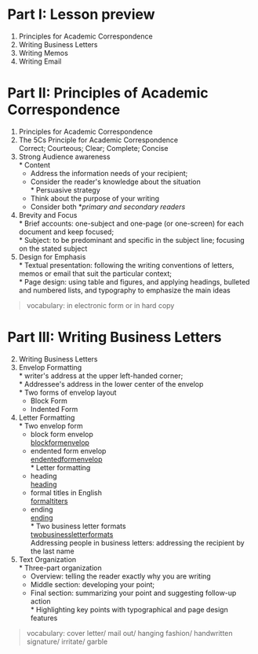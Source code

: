 # Part I: Lesson preview   
1. Principles for Academic Correspondence   
1. Writing Business Letters   
1. Writing Memos   
1. Writing Email   
   
# Part II: Principles of Academic Correspondence    
1. Principles for Academic Correspondence   
  1. The 5Cs Principle for Academic Correspondence   
    Correct; Courteous; Clear; Complete; Concise   
  2. Strong Audience awareness   
    * Content   
      - Address the information needs of your recipient;   
      - Consider the reader's knowledge about the situation   
    * Persuasive strategy   
      - Think about the purpose of your writing   
      - Consider both **primary and secondary readers*   
  3. Brevity and Focus   
    * Brief accounts: one-subject and one-page (or one-screen) for each document and keep focused;   
    * Subject: to be predominant and specific in the subject line; focusing on the stated subject   
  4. Design for Emphasis   
    * Textual presentation: following the writing conventions of letters, memos or email that suit the particular context;   
    * Page design: using table and figures, and applying headings, bulleted and numbered lists, and typography to emphasize the main ideas   
   
> vocabulary: in electronic form or in hard copy   
   
# Part III: Writing Business Letters   
2. Writing Business Letters   
  1. Envelop Formatting   
    * writer's address at the upper left-handed corner;   
    * Addressee's address in the lower center of the envelop   
    * Two forms of envelop layout   
      - Block Form   
      - Indented Form   
  2. Letter Formatting   
    * Two envelop form   
      - block form envelop   
        [blockformenvelop](./pic/28blockformenvelop.jpg)   
      - endented form envelop   
        [endentedformenvelop](./pic/28endentedformenvelop.jpg)   
    * Letter formatting   
      - heading   
        [heading](./pic/28heading.jpg)   
      - formal titles in English   
        [formaltiters](./pic/28formaltitles.jpg)   
      - ending   
        [ending](./pic/28ending.jpg)      
    * Two business letter formats   
        [twobusinessletterformats](./pic/28twobusinessletterformats.jpg)   
    Addressing people in business letters: addressing the recipient by the last name   
  3. Text Organization   
    * Three-part organization   
      - Overview: telling the reader exactly why you are writing   
      - Middle section: developing your point;   
      - Final section: summarizing your point and suggesting follow-up action   
    * Highlighting key points with typographical and page design features   
   
> vocabulary: cover letter/ mail out/ hanging fashion/ handwritten signature/ irritate/ garble   
